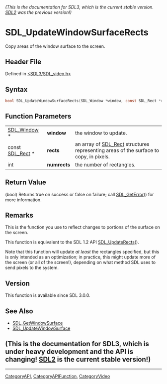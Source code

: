 ###### (This is the documentation for SDL3, which is the current stable version. [SDL2](https://wiki.libsdl.org/SDL2/) was the previous version!)
# SDL_UpdateWindowSurfaceRects

Copy areas of the window surface to the screen.

## Header File

Defined in [<SDL3/SDL_video.h>](https://github.com/libsdl-org/SDL/blob/main/include/SDL3/SDL_video.h)

## Syntax

```c
bool SDL_UpdateWindowSurfaceRects(SDL_Window *window, const SDL_Rect *rects, int numrects);
```

## Function Parameters

|                              |              |                                                                                                   |
| ---------------------------- | ------------ | ------------------------------------------------------------------------------------------------- |
| [SDL_Window](SDL_Window) *   | **window**   | the window to update.                                                                             |
| const [SDL_Rect](SDL_Rect) * | **rects**    | an array of [SDL_Rect](SDL_Rect) structures representing areas of the surface to copy, in pixels. |
| int                          | **numrects** | the number of rectangles.                                                                         |

## Return Value

(bool) Returns true on success or false on failure; call
[SDL_GetError](SDL_GetError)() for more information.

## Remarks

This is the function you use to reflect changes to portions of the surface
on the screen.

This function is equivalent to the SDL 1.2 API
[SDL_UpdateRects](SDL_UpdateRects)().

Note that this function will update _at least_ the rectangles specified,
but this is only intended as an optimization; in practice, this might
update more of the screen (or all of the screen!), depending on what method
SDL uses to send pixels to the system.

## Version

This function is available since SDL 3.0.0.

## See Also

- [SDL_GetWindowSurface](SDL_GetWindowSurface)
- [SDL_UpdateWindowSurface](SDL_UpdateWindowSurface)


## (This is the documentation for SDL3, which is under heavy development and the API is changing! [SDL2](https://wiki.libsdl.org/SDL2/) is the current stable version!)



----
[CategoryAPI](CategoryAPI), [CategoryAPIFunction](CategoryAPIFunction), [CategoryVideo](CategoryVideo)

